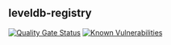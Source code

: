 ## leveldb-registry

[![Quality Gate Status](https://sonarcloud.io/api/project_badges/measure?project=viqueen_leveldb-registry&metric=alert_status)](https://sonarcloud.io/summary/new_code?id=viqueen_leveldb-registry)
[![Known Vulnerabilities](https://snyk.io/test/github/viqueen/leveldb-registry/badge.svg?targetFile=package.json)](https://snyk.io/test/github/viqueen/leveldb-registry?targetFile=package.json)
